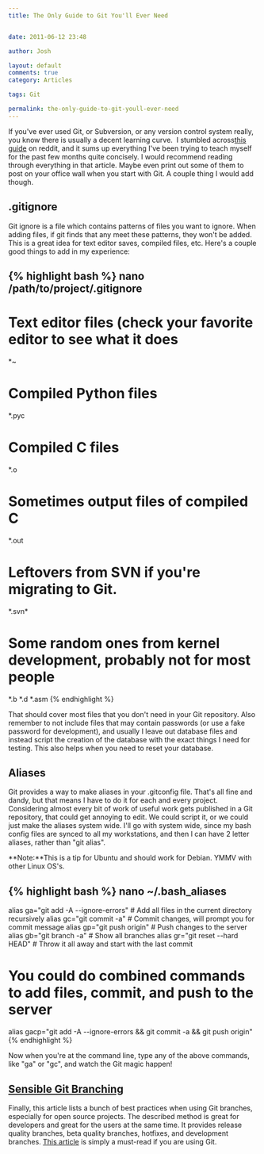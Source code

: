 ```yaml
---
title: The Only Guide to Git You'll Ever Need


date: 2011-06-12 23:48

author: Josh

layout: default
comments: true
category: Articles

tags: Git

permalink: the-only-guide-to-git-youll-ever-need
---
```


If you've ever used Git, or Subversion, or any version control system
really, you know there is usually a decent learning curve.  I stumbled
across[this guide](http://bit.ly/iUAI80) on reddit, and it sums up
everything I've been trying to teach myself for the past few months
quite concisely. I would recommend reading through everything in that
article. Maybe even print out some of them to post on your office wall
when you start with Git. A couple thing I would add though.

.gitignore
----------

Git ignore is a file which contains patterns of files you want to
ignore. When adding files, if git finds that any meet these patterns,
they won't be added. This is a great idea for text editor saves,
compiled files, etc. Here's a couple good things to add in my
experience:

{% highlight bash %}
nano /path/to/project/.gitignore
----
# Text editor files (check your favorite editor to see what it does
\*~
# Compiled Python files
\*.pyc
# Compiled C files
\*.o
# Sometimes output files of compiled C
\*.out
# Leftovers from SVN if you're migrating to Git.
\*.svn\*
# Some random ones from kernel development, probably not for most people
\*.b
\*.d
\*.asm
{% endhighlight %}

That should cover most files that you don't need in your Git repository.
Also remember to not include files that may contain passwords (or use a
fake password for development), and usually I leave out database files
and instead script the creation of the database with the exact things I
need for testing. This also helps when you need to reset your database.

Aliases
-------

Git provides a way to make aliases in your .gitconfig file. That's all
fine and dandy, but that means I have to do it for each and every
project. Considering almost every bit of work of useful work gets
published in a Git repository, that could get annoying to edit. We could
script it, or we could just make the aliases system wide. I'll go with
system wide, since my bash config files are synced to all my
workstations, and then I can have 2 letter aliases, rather than "git
alias".

**Note:**This is a tip for Ubuntu and should work for Debian. YMMV with
other Linux OS's.

{% highlight bash %}
nano ~/.bash_aliases
--

alias ga="git add -A --ignore-errors" # Add all files in the current directory recursively
alias gc="git commit -a" # Commit changes, will prompt you for commit message
alias gp="git push origin" # Push changes to the server
alias gb="git branch -a" # Show all branches
alias gr="git reset --hard HEAD" # Throw it all away and start with the last commit

# You could do combined commands to add files, commit, and push to the server
alias gacp="git add -A --ignore-errors && git commit -a && git push origin"
{% endhighlight %}

Now when you're at the command line, type any of the above commands,
like "ga" or "gc", and watch the Git magic happen!

[Sensible Git Branching](http://bit.ly/imS419)
----------------------------------------------

Finally, this article lists a bunch of best practices when using Git
branches, especially for open source projects. The described method is
great for developers and great for the users at the same time. It
provides release quality branches, beta quality branches, hotfixes, and
development branches. [This article](http://bit.ly/imS419) is simply a
must-read if you are using Git.
